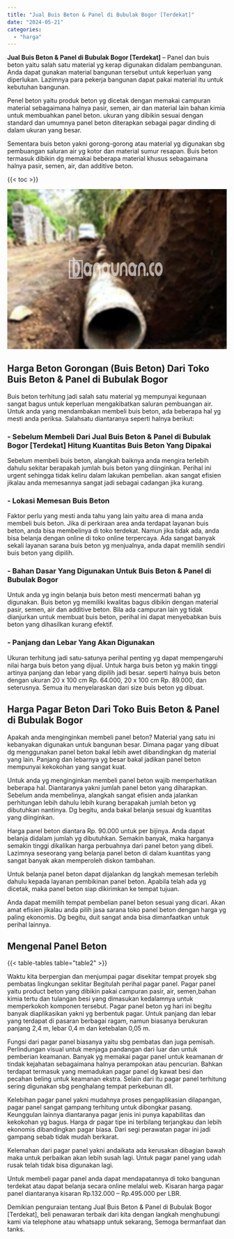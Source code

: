 ```yaml
---
title: "Jual Buis Beton & Panel di Bubulak Bogor [Terdekat]"
date: "2024-05-21"
categories: 
  - "harga"
---
```


**Jual Buis Beton & Panel di Bubulak Bogor \[Terdekat\]** – Panel dan buis beton yaitu salah satu material yg kerap digunakan didalam pembangunan. Anda dapat gunakan material bangunan tersebut untuk keperluan yang diperlukan. Lazimnya para pekerja bangunan dapat pakai material itu untuk kebutuhan bangunan.

Penel beton yaitu produk beton yg dicetak dengan memakai campuran material sebagaimana halnya pasir, semen, air dan material lain bahan kimia untuk membuahkan panel beton. ukuran yang dibikin sesuai dengan standard dan umumnya panel beton diterapkan sebagai pagar dinding di dalam ukuran yang besar.

Sementara buis beton yakni gorong-gorong atau material yg digunakan sbg pembuangan saluran air yg kotor dan material sumur resapan. Buis beton termasuk dibikin dg memakai beberapa material khusus sebagaimana halnya pasir, semen, air, dan additive beton.

{{< toc >}}

![Jual Buis Beton & Panel di Bubulak Bogor [Terdekat]](/images/jual-panel-buis-beton-murah-14.png)

## Harga Beton Gorongan (Buis Beton) Dari Toko Buis Beton & Panel di Bubulak Bogor

Buis beton terhitung jadi salah satu material yg mempunyai kegunaan sangat bagus untuk keperluan mengakibatkan saluran pembuangan air. Untuk anda yang mendambakan membeli buis beton, ada beberapa hal yg mesti anda periksa. Salahsatu diantaranya seperti halnya berikut:

### \- Sebelum Membeli Dari Jual Buis Beton & Panel di Bubulak Bogor \[Terdekat\] Hitung Kuantitas Buis Beton Yang Dipakai

Sebelum membeli buis beton, alangkah baiknya anda mengira terlebih dahulu sekitar berapakah jumlah buis beton yang diinginkan. Perihal ini urgent sehingga tidak keliru dalam lakukan pembelian. akan sangat efisien jikalau anda memesannya sangat jadi sebagai cadangan jika kurang.

### \- Lokasi Memesan Buis Beton

Faktor perlu yang mesti anda tahu yang lain yaitu area di mana anda membeli buis beton. Jika di perkiraan area anda terdapat layanan buis beton, anda bisa membelinya di toko terdekat. Namun jika tidak ada, anda bisa belanja dengan online di toko online terpercaya. Ada sangat banyak sekali layanan sarana buis beton yg menjualnya, anda dapat memilih sendiri buis beton yang dipilih.

### \- Bahan Dasar Yang Digunakan Untuk Buis Beton & Panel di Bubulak Bogor

Untuk anda yg ingin belanja buis beton mesti mencermati bahan yg digunakan. Buis beton yg memiliki kwalitas bagus dibikin dengan material pasir, semen, air dan additive beton. Bila ada campuran lain yg tidak dianjurkan untuk membuat buis beton, perihal ini dapat menyebabkan buis beton yang dihasilkan kurang efektif.

### \- Panjang dan Lebar Yang Akan Digunakan

Ukuran terhitung jadi satu-satunya perihal penting yg dapat mempengaruhi nilai harga buis beton yang dijual. Untuk harga buis beton yg makin tinggi artinya panjang dan lebar yang dipilih jadi besar. seperti halnya buis beton dengan ukuran 20 x 100 cm Rp. 64.000, 20 x 100 cm Rp. 89.000, dan seterusnya. Semua itu menyelaraskan dari size buis beton yg dibuat.

## Harga Pagar Beton Dari Toko Buis Beton & Panel di Bubulak Bogor

Apakah anda menginginkan membeli panel beton? Material yang satu ini kebanyakan digunakan untuk bangunan besar. Dimana pagar yang dibuat dg menggunakan panel beton bakal lebih awet dibandingkan dg material yang lain. Panjang dan lebarnya yg besar bakal jadikan panel beton mempunyai kekokohan yang sangat kuat.

Untuk anda yg menginginkan membeli panel beton wajib memperhatikan beberapa hal. Diantaranya yakni jumlah panel beton yang diharapkan. Sebelum anda membelinya, alangkah sangat efisien anda jalankan perhitungan lebih dahulu lebih kurang berapakah jumlah beton yg dibutuhkan nantinya. Dg begitu, anda bakal belanja sesuai dg kuantitas yang diinginkan.

Harga panel beton diantara Rp. 90.000 untuk per bijinya. Anda dapat belanja didalam jumlah yg dibutuhkan. Semakin banyak, maka harganya semakin tinggi dikalikan harga perbuahnya dari panel beton yang dibeli. Lazimnya seseorang yang belanja panel beton di dalam kuantitas yang sangat banyak akan memperoleh diskon tambahan.

Untuk belanja panel beton dapat dijalankan dg langkah memesan terlebih dahulu kepada layanan pembikinan panel beton. Apabila telah ada yg dicetak, maka panel beton siap dikirimkan ke tempat tujuan.

Anda dapat memilih tempat pembelian panel beton sesuai yang dicari. Akan amat efisien jikalau anda pilih jasa sarana toko panel beton dengan harga yg paling ekonomis. Dg begitu, duit sangat anda bisa dimanfaatkan untuk perihal lainnya.

## Mengenal Panel Beton

{{< table-tables table="table2" >}}

Waktu kita berpergian dan menjumpai pagar disekitar tempat proyek sbg pembatas lingkungan seklitar Begitulah perihal pagar panel. Pagar panel yaitu product beton yang dibikin pakai campuran pasir, air, semen,bahan kimia tertu dan tulangan besi yang dimasukan kedalamnya untuk memperkokoh komponen tersebut. Pagar panel beton yg hari ini begitu banyak diaplikasikan yakni yg berbentuk pagar. Untuk panjang dan lebar yang terdapat di pasaran berbagai ragam, namun biasanya berukuran panjang 2,4 m, lebar 0,4 m dan ketebalan 0,05 m.

Fungsi dari pagar panel biasanya yaitu sbg pembatas dan juga pemisah. Perlindungan visual untuk menjaga pandangan dari luar dan untuk pemberian keamanan. Banyak yg memakai pagar panel untuk keamanan dr tindak kejahatan sebagaimana halnya perampokan atau pencurian. Bahkan terdapat termasuk yang memadukan pagar panel dg kawat besi dan pecahan beling untuk keamanan ekstra. Selain dari itu pagar panel terhitung sering digunakan sbg penghalang tempat perkebunan dll.

Kelebihan pagar panel yakni mudahnya proses pengaplikasian dilapangan, pagar panel sangat gampang terhitung untuk dibongkar pasang. Keunggulan lainnya diantaranya pagar jenis ini punya kapabilitas dan kekokohan yg bagus. Harga dr pagar tipe ini terbilang terjangkau dan lebih ekonomis dibandingkan pagar biasa. Dari segi perawatan pagar ini jadi gampang sebab tidak mudah berkarat.

Kelemahan dari pagar panel yakni andaikata ada kerusakan dibagian bawah maka untuk perbaikan akan lebih susah lagi. Untuk pagar panel yang udah rusak telah tidak bisa digunakan lagi.

Untuk membeli pagar panel anda dapat mendapatannya di toko bangunan terdekat atau dapat belanja secara online melalui web. Kisaran harga pagar panel diantaranya kisaran Rp.132.000 – Rp.495.000 per LBR.

Demikian penguraian tentang Jual Buis Beton & Panel di Bubulak Bogor \[Terdekat\], beli penawaran terbaik dari kita dengan langkah menghubungi kami via telephone atau whatsapp untuk sekarang, Semoga bermanfaat dan tanks.
